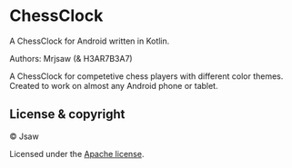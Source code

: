 # ChessClock
A ChessClock for Android written in Kotlin.

Authors: 	Mrjsaw (&amp; H3AR7B3A7)<br>

A ChessClock for competetive chess players with different color themes. Created to work on almost any Android phone or tablet.


## License & copyright

© Jsaw<br>

Licensed under the [Apache license](LICENSE).

